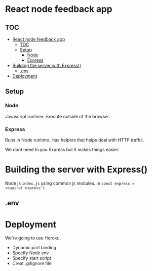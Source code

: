 React node feedback app
===

## TOC
- [React node feedback app](#react-node-feedback-app)
  - [TOC](#toc)
  - [Setup](#setup)
    - [Node](#node)
    - [Express](#express)
- [Building the server with Express()](#building-the-server-with-express)
  - [.env](#env)
- [Deployment](#deployment)

## Setup

### Node
Javascript runtime. Execute outside of the browser.

### Express
Runs in Node runtime. Has helpers that helps deal with HTTP traffic.

We dont need to you Express but it makes things easier.


# Building the server with Express()

Node js `index.js` using common js modules. ie `const express = require('express')`

## .env


# Deployment
We're going to use Heroku.

- Dynamic port binding
- Specify Node env
- Specify start script
- Creat .gitignore file

